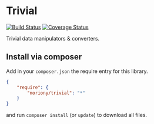 Trivial
=======

[![Build Status](https://travis-ci.org/moriony/trivial.svg?branch=master)](https://travis-ci.org/moriony/trivial) 
[![Coverage Status](https://coveralls.io/repos/moriony/trivial/badge.png?branch=master)](https://coveralls.io/r/moriony/trivial?branch=master) 

Trivial data manipulators & converters.

## Install via composer

Add in your ```composer.json``` the require entry for this library.
```json
{
    "require": {
        "moriony/trivial": "*"
    }
}
```
and run ```composer install``` (or ```update```) to download all files.
